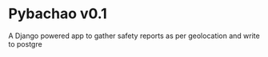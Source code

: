 Pybachao v0.1
========
A Django powered app to gather safety reports as per geolocation and write to postgre
